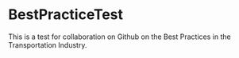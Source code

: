 # BestPracticeTest

This is a test for collaboration on Github on the Best Practices in the Transportation Industry.
